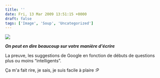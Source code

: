 ```yaml
---
title: ''
date: Fri, 13 Mar 2009 13:51:15 +0000
draft: false
tags: ['Image', 'Soup', 'Uncategorized']
---
```


![](https://madd0.files.wordpress.com/2009/03/rcxxgaq0nl0h20imhyrh7px1o1_1280.png)

**_On peut en dire beaucoup sur votre manière d'écrire_**

La preuve, les suggestions de Google en fonction de débuts de questions plus ou moins “intelligents”.

Ça m'a fait rire, je sais, je suis facile à plaire :P